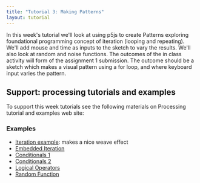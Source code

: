 ```yaml
---
title: "Tutorial 3: Making Patterns"
layout: tutorial
---
```


<p class="lead">
  In this week's tutorial we'll look at using p5js to create Patterns
  exploring foundational programming concept of iteration (looping and repeating).
  We'll add mouse and time as inputs to the sketch to vary the results. We'll
  also look at random and noise functions. The outcomes of the in class activity
  will form of the assignment 1 submission. The outcome should be a sketch
  which makes a visual pattern using a for loop, and where keyboard input varies
  the pattern.  
</p>

## Support: processing tutorials and examples

To support this week tutorials see the following materials on Processing
tutorial and examples web site:

### Examples

* [Iteration example](https://p5js.org/examples/structure-width-and-height.html):
  makes a nice weave effect
* [Embedded Iteration](https://p5js.org/examples/control-embedded-iteration.html)
* [Conditionals 1](https://p5js.org/examples/control-conditionals-1.html)
* [Conditionals 2](https://p5js.org/examples/control-conditionals-2.html)
* [Logical Operators](https://p5js.org/examples/control-logical-operators.html)
* [Random Function](https://p5js.org/examples/math-random.html)

<!-- * [Advanced grid with 3D objects](http://processing.org/examples/mixturegrid.html) -->

<!--
### Advanced examples From generative design text

* <http://www.generative-gestaltung.de/1/P_2_3_6_01>
* <http://www.generative-gestaltung.de/1/P_2_3_6_02>
-->

<!--
### Processing tutorials

* [Anatomy of a Program](http://processing.org/tutorials/anatomy/)
* [2D Transformations](http://processing.org/tutorials/transform2d/)
* [Trigonometry Primer](http://processing.org/tutorials/trig/)

-->